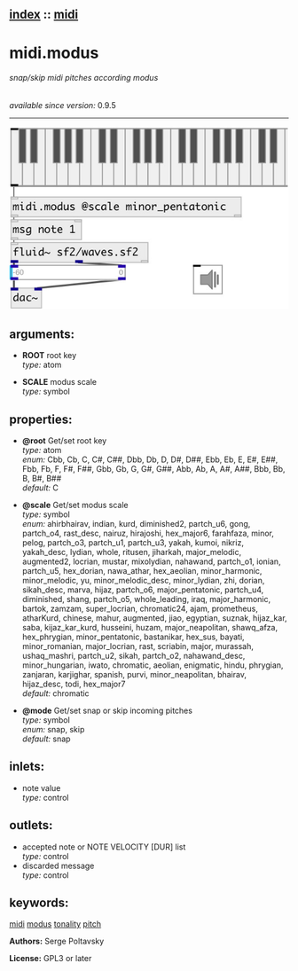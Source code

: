 [index](index.html) :: [midi](category_midi.html)
---

# midi.modus

###### snap/skip midi pitches according modus

*available since version:* 0.9.5

---




[![example](../examples/img/midi.modus.jpg)](../examples/pd/midi.modus.pd)



## arguments:

* **ROOT**
root key<br>
_type:_ atom<br>

* **SCALE**
modus scale<br>
_type:_ symbol<br>





## properties:

* **@root** 
Get/set root key<br>
_type:_ atom<br>
_enum:_ Cbb, Cb, C, C#, C##, Dbb, Db, D, D#, D##, Ebb, Eb, E, E#, E##, Fbb, Fb, F, F#, F##, Gbb, Gb, G, G#, G##, Abb, Ab, A, A#, A##, Bbb, Bb, B, B#, B##<br>
_default:_ C<br>

* **@scale** 
Get/set modus scale<br>
_type:_ symbol<br>
_enum:_ ahirbhairav, indian, kurd, diminished2, partch_u6, gong, partch_o4, rast_desc, nairuz, hirajoshi, hex_major6, farahfaza, minor, pelog, partch_o3, partch_u1, partch_u3, yakah, kumoi, nikriz, yakah_desc, lydian, whole, ritusen, jiharkah, major_melodic, augmented2, locrian, mustar, mixolydian, nahawand, partch_o1, ionian, partch_u5, hex_dorian, nawa_athar, hex_aeolian, minor_harmonic, minor_melodic, yu, minor_melodic_desc, minor_lydian, zhi, dorian, sikah_desc, marva, hijaz, partch_o6, major_pentatonic, partch_u4, diminished, shang, partch_o5, whole_leading, iraq, major_harmonic, bartok, zamzam, super_locrian, chromatic24, ajam, prometheus, atharKurd, chinese, mahur, augmented, jiao, egyptian, suznak, hijaz_kar, saba, kijaz_kar_kurd, husseini, huzam, major_neapolitan, shawq_afza, hex_phrygian, minor_pentatonic, bastanikar, hex_sus, bayati, minor_romanian, major_locrian, rast, scriabin, major, murassah, ushaq_mashri, partch_u2, sikah, partch_o2, nahawand_desc, minor_hungarian, iwato, chromatic, aeolian, enigmatic, hindu, phrygian, zanjaran, karjighar, spanish, purvi, minor_neapolitan, bhairav, hijaz_desc, todi, hex_major7<br>
_default:_ chromatic<br>

* **@mode** 
Get/set snap or skip incoming pitches<br>
_type:_ symbol<br>
_enum:_ snap, skip<br>
_default:_ snap<br>



## inlets:

* note value<br>
_type:_ control



## outlets:

* accepted note or NOTE VELOCITY [DUR] list<br>
_type:_ control
* discarded message<br>
_type:_ control



## keywords:

[midi](keywords/midi.html)
[modus](keywords/modus.html)
[tonality](keywords/tonality.html)
[pitch](keywords/pitch.html)






**Authors:** Serge Poltavsky




**License:** GPL3 or later





